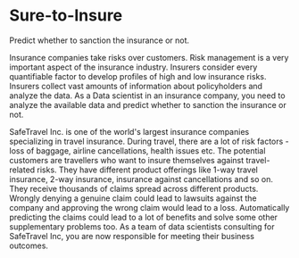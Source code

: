 # Sure-to-Insure
Predict whether to sanction the insurance or not.

Insurance companies take risks over customers. Risk management is a very important
aspect of the insurance industry. Insurers consider every quantifiable factor to develop
profiles of high and low insurance risks. Insurers collect vast amounts of information
about policyholders and analyze the data.
As a Data scientist in an insurance company, you need to analyze the available data
and predict whether to sanction the insurance or not.


SafeTravel Inc. is one of the world's largest insurance companies specializing in travel insurance. During travel, there are a lot of risk factors - loss of baggage, airline cancellations, health issues etc. The potential customers are travellers who want to insure themselves against travel-related risks. They have different product offerings like 1-way travel insurance, 2-way insurance, insurance against cancellations and so on. They receive thousands of claims spread across different products.
Wrongly denying a genuine claim could lead to lawsuits against the company and approving the wrong claim would lead to a loss. Automatically predicting the claims could lead to a lot of benefits and solve some other supplementary problems too. As a team of data scientists consulting for SafeTravel Inc, you are now responsible for meeting their business outcomes.
